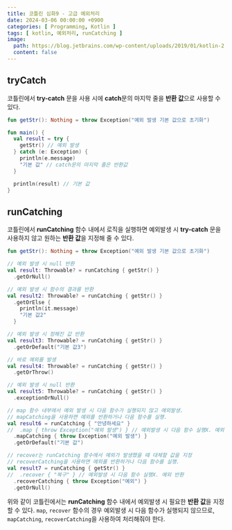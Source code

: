```yaml
---
title: 코틀린 심화9 - 고급 예외처리
date: 2024-03-06 00:00:00 +0900
categories: [ Programming, Kotlin ]
tags: [ kotlin, 예외처리, runCatching ]
image:
  path: https://blog.jetbrains.com/wp-content/uploads/2019/01/kotlin-2.svg
  content: false
---
```


## **tryCatch**

코틀린에서 **try-catch** 문을 사용 시에 **catch**문의 마지막 줄을 **반환 값**으로 사용할 수 있다.

```kotlin
fun getStr(): Nothing = throw Exception("예외 발생 기본 값으로 초기화")

fun main() {
  val result = try {
    getStr() // 예외 발생
  } catch (e: Exception) {
    println(e.message)
    "기본 값" // catch문의 마지막 줄은 반환값
  }

  println(result) // 기본 값
}
```

## **runCatching**

코틀린에서 **runCatching** 함수 내에서 로직을 실행하면 예외발생 시 **try-catch** 문을 사용하지 않고 원하는 **반환 값**을 지정해 줄 수 있다.

```kotlin
fun getStr(): Nothing = throw Exception("예외 발생 기본 값으로 초기화")

// 예외 발생 시 null 반환
val result: Throwable? = runCatching { getStr() }
  .getOrNull()

// 예외 발생 시 함수의 결과를 반환
val result2: Throwable? = runCatching { getStr() }
  .getOrElse {
    println(it.message)
    "기본 값2"
  }

// 예외 발생 시 정해진 값 반환
val result3: Throwable? = runCatching { getStr() }
  .getOrDefault("기본 값3")

// 바로 예외를 발생
val result4: Throwable? = runCatching { getStr() }
  .getOrThrow()

// 예외 발생 시 null 반환
val result5: Throwable? = runCatching { getStr() }
  .exceptionOrNull()

// map 함수 내부에서 예외 발생 시 다음 함수가 실행되지 않고 예외발생.
// mapCatching을 사용하면 예외를 반환하거나 다음 함수를 실행.
val result6 = runCatching { "안녕하세요" }
//  .map { throw Exception("예외 발생") } // 예외발생 시 다음 함수 실행X. 예외 발생
  .mapCatching { throw Exception("예외 발생") }
  .getOrDefault("기본 값")

// recover는 runCatching 함수에서 예외가 발생했을 때 대체할 값을 지정
// recoverCatching을 사용하면 예외를 반환하거나 다음 함수를 실행.
val result7 = runCatching { getStr() }
//  .recover { "복구" } // 예외발생 시 다음 함수 실행X. 예외 반환
  .recoverCatching { throw Exception("예외") }
  .getOrNull()
```

위와 같이 코틀린에서는 **runCatching** 함수 내에서 예외발생 시 필요한 **반환 값**을 지정할 수 있다.
`map`, `recover` 함수의 경우 예외발생 시 다음 함수가 실행되지 않으므로, `mapCatching`, `recoverCatching`을 사용하여 처리해줘야 한다.

